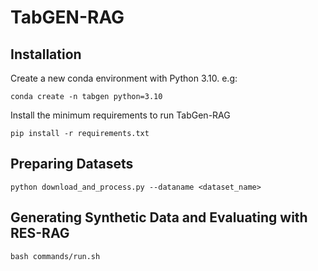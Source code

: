 # TabGEN-RAG

## Installation

Create a new conda environment with Python 3.10. e.g:
```shell
conda create -n tabgen python=3.10
```

Install the minimum requirements to run TabGen-RAG
 ```shell
pip install -r requirements.txt
 ```

## Preparing Datasets
```shell
python download_and_process.py --dataname <dataset_name>
```

## Generating Synthetic Data and Evaluating with RES-RAG
```shell
bash commands/run.sh
```
